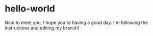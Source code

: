 # hello-world

Nice to meet you, I hope you're having a good day.
I'm following the instructions and editing my branch!
